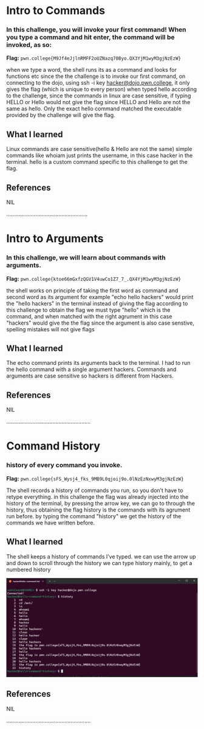 # Intro to Commands

### In this challenge, you will invoke your first command! When you type a command and hit enter, the command will be invoked, as so:

**Flag:** `pwn.college{M9Jf4eJjlnRMFF2oUZNazq70Byo.QX3YjM1wyM3gjNzEzW}`

when we type a word, the shell runs its as a command and looks for functions etc
since the the challenge is to invoke our first command, on connecting to the dojo, using ssh -i key hacker@dojo.pwn.college, it only gives the flag (which is unique to every person)
when typed hello according to the challenge, 
since the commands in linux are case sensitive, if typing HELLO or Hello would not give the flag since HELLO and Hello are not the same as hello.
Only the exact hello command matched the executable provided by the challenge will give the flag.



## What I learned
Linux commands are case sensitive(hello & Hello are not the same)
simple commands like whoiam just prints the username, in this case hacker in the terminal.
hello is a custom command specific to this challenge to get the flag.

## References
NIL


.....................................................

# Intro to Arguments

### In this challenge, we will learn about commands with arguments.

**Flag:** `pwn.college{ktoe66mGxfzQGV1V4uwCo1Z7_7_.QX4YjM1wyM3gjNzEzW}`

the shell works on principle of taking the first word as command and second word as its argument
for example "echo hello hackers" would print the "hello hackers" in the terminal instead of giving the flag
according to this challenge to obtain the flag we must type "hello" which is the command, and when matched with the right agrument in this case "hackers" would give the the flag
since the argument is also case senstive, spelling mistakes will not give flags

## What I learned

The echo command prints its arguments back to the terminal.
I had to run the hello command with a single argument hackers.
Commands and arguments are case sensitive so hackers is different from Hackers.

## References
NIL

.......................................................


# Command History



### history of every command you invoke.


**Flag:** `pwn.college{sFS_Wysj4_fks_9MB9L0qjoij9o.0lNzEzNxwyM3gjNzEzW}`




The shell records a history of commands you run, so you don’t have to retype everything.
in this challenge the flag was already injected into the history of the terminal, by pressing the arrow key, we can go to through the history, thus obtaining the flag
history is the commands with its agrument run before.
by typing the command "history" we get the history of the commands we have written before.


## What I learned
The shell keeps a history of commands I’ve typed.
we can use the arrow up and down to scroll through the history
we can type history mainly, to get a numbered history

![screenshot of terminal with history](image1.png)


## References
NIL

.......................................................



